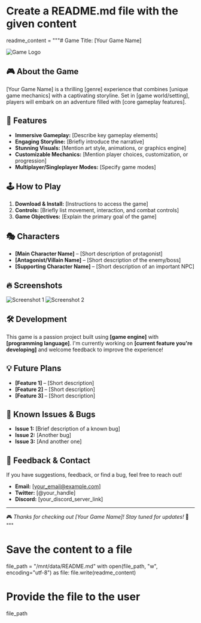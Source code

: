 # Create a README.md file with the given content

readme_content = """# Game Title: [Your Game Name]

![Game Logo](your_logo_url_here)

## 🎮 About the Game
[Your Game Name] is a thrilling [genre] experience that combines [unique game mechanics] with a captivating storyline. Set in [game world/setting], players will embark on an adventure filled with [core gameplay features].

## 🚀 Features
- **Immersive Gameplay:** [Describe key gameplay elements]
- **Engaging Storyline:** [Briefly introduce the narrative]
- **Stunning Visuals:** [Mention art style, animations, or graphics engine]
- **Customizable Mechanics:** [Mention player choices, customization, or progression]
- **Multiplayer/Singleplayer Modes:** [Specify game modes]

## 🕹️ How to Play
1. **Download & Install:** [Instructions to access the game]
2. **Controls:** [Briefly list movement, interaction, and combat controls]
3. **Game Objectives:** [Explain the primary goal of the game]

## 🎭 Characters
- **[Main Character Name]** – [Short description of protagonist]
- **[Antagonist/Villain Name]** – [Short description of the enemy/boss]
- **[Supporting Character Name]** – [Short description of an important NPC]

## 🔥 Screenshots
![Screenshot 1](screenshot1_url_here)
![Screenshot 2](screenshot2_url_here)

## 🛠️ Development
This game is a passion project built using **[game engine]** with **[programming language]**. I'm currently working on **[current feature you're developing]** and welcome feedback to improve the experience!

## 💡 Future Plans
- **[Feature 1]** – [Short description]
- **[Feature 2]** – [Short description]
- **[Feature 3]** – [Short description]

## 🚧 Known Issues & Bugs
- **Issue 1:** [Brief description of a known bug]
- **Issue 2:** [Another bug]
- **Issue 3:** [And another one]

## 📩 Feedback & Contact
If you have suggestions, feedback, or find a bug, feel free to reach out!
- **Email:** [your_email@example.com]
- **Twitter:** [@your_handle]
- **Discord:** [your_discord_server_link]

---
🎮 *Thanks for checking out [Your Game Name]! Stay tuned for updates!* 🚀
"""

# Save the content to a file
file_path = "/mnt/data/README.md"
with open(file_path, "w", encoding="utf-8") as file:
    file.write(readme_content)

# Provide the file to the user
file_path
